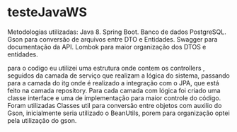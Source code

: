 # testeJavaWS

Metodologias utilizadas:
  Java 8.
  Spring Boot.
  Banco de dados PostgreSQL.
  Gson para conversão de arquivos entre DTO e Entidades.
  Swagger para documentação da API.
  Lombok para maior organização dos DTOS e entidades.
  
 para o codigo eu utilizei uma estrutura onde contem os controllers , seguidos da camada de serviço que realizam a lógica do sistema,  passando para a camada do itg onde é realizado a integração com o JPA, que está feito na camada repository. Para cada camada com lógica foi criado uma classe interface e uma de implementação para maior controle do código. Foram utilizadas Classes util para conversão entre objetos com auxilio do Gson, inicialmente seria utilizado o BeanUtils, porem para organização optei pela utilização do gson.
